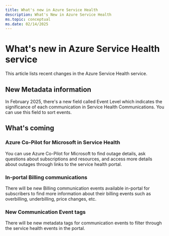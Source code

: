 ```yaml
---
title: What's new in Azure Service Health
description: What's New in Azure Service Health
ms.topic: conceptual
ms.date: 02/14/2025
---
```


# What's new in Azure Service Health service

This article lists recent changes in the Azure Service Health service. 

## New Metadata information
In February 2025, there's a new field called Event Level which indicates the significance of each communication in Service Health Communications. 
You can use this field to sort events.



## What's coming

### Azure Co-Pilot for Microsoft in Service Health
You can use Azure Co-Pilot for Microsoft to find outage details, ask questions about subscriptions and resources, and access more details about outages through links to the service health portal. 

### In-portal Billing communications
There will be new Billing communication events available in-portal for subscribers to find more information about their billing events such as overbilling, underbilling, price changes, etc.

### New Communication Event tags
There will be new metadata tags for communication events to filter through the service health events in the portal.
